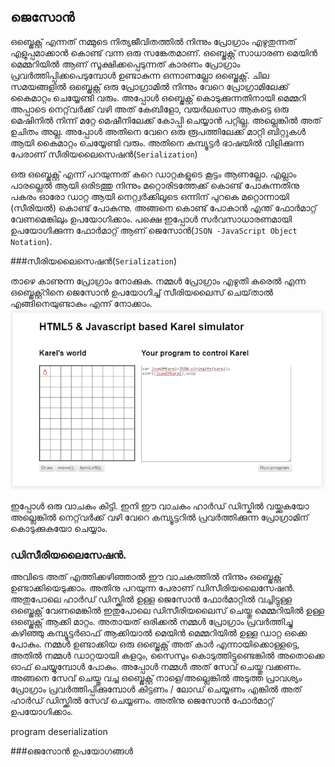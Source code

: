 ## ജെസോന്‍

ഒബ്ജെക്റ്റ് എന്നത് നമ്മുടെ നിത്യജീവിതത്തില്‍ നിന്നും പ്രോഗ്രാം എഴുതുന്നത് എളുപ്പമാക്കാന്‍ കൊണ്ട് വന്ന ഒരു സങ്കേതമാണ്. ഒബ്ജെക്റ്റ് സാധാരണ മെയിന്‍ മെമ്മറിയില്‍ ആണ് സൂക്ഷിക്കപ്പെടുന്നത് കാരണം പ്രോഗ്രാം പ്രവര്‍ത്തിപ്പിക്കപെടുമ്പോള്‍ ഉണ്ടാകുന്ന ഒന്നാണല്ലോ ഒബ്ജെക്റ്റ്.  ചില സമയങ്ങളില്‍ ഒബ്ജെക്റ്റ് ഒരു പ്രോഗ്രാമില്‍ നിന്നും വേറെ പ്രോഗ്രാമിലേക്ക് കൈമാറ്റം ചെയ്യേണ്ടി വരും. അപ്പോള്‍ ഒബ്ജെക്റ്റ് കൊടുക്കുന്നതിനായി മെമ്മറി അപ്പാടെ നെറ്റ്‌വര്‍ക്ക് വഴി അത് കേബിളോ, വയര്‍ലസൊ ആകട്ടെ ഒരു മെഷിനില്‍ നിന്ന് മറ്റേ മെഷീനിലേക്ക് കോപ്പി ചെയ്യാന്‍ പറ്റില്ല. അല്ലെങ്കില്‍ അത് ഉചിതം അല്ല. അപ്പോള്‍ അതിനെ വേറെ ഒരു രൂപത്തിലേക്ക് മാറ്റി ബിറ്റുകള്‍ ആയി കൈമാറ്റം ചെയ്യേണ്ടി വരും. അതിനെ കമ്പ്യൂട്ടര്‍ ഭാഷയില്‍ വിളിക്കുന്ന പേരാണ് സീരിയലൈസെഷന്‍(`Serialization`) 

ഒരു ഒബ്ജെക്റ്റ് എന്ന് പറയുന്നത് കുറെ ഡാറ്റകളുടെ കൂട്ടം ആണല്ലോ. എല്ലാം പാരല്ലെല്‍ ആയി ഒരിടത്തു നിന്നും മറ്റൊരിടത്തേക്ക് കൊണ്ട് പോകുന്നതിനു പകരം ഓരോ ഡാറ്റ ആയി നെറ്റ്വര്‍ക്കിലൂടെ ഒന്നിന് പുറകെ മറ്റൊന്നായി (സീരിയല്‍)  കൊണ്ട് പോകുന്നു. അങ്ങനെ കൊണ്ട് പോകാന്‍ എന്ത് ഫോര്‍മാറ്റ്‌ വേണമെങ്കിലും ഉപയോഗിക്കാം. പക്ഷെ ഇപ്പോള്‍ സര്‍വസാധാരണമായി ഉപയോഗിക്കുന്ന ഫോര്‍മാറ്റ്‌ ആണ് ജെസോന്‍(`JSON -JavaScript Object Notation`). 

###സീരിയലൈസെഷന്‍(`Serialization`)

താഴെ കാണുന്ന പ്രോഗ്രാം നോക്കുക. നമ്മള്‍ പ്രോഗ്രാം എഴുതി കരെല്‍ എന്ന ഒബ്ജെക്റ്റ്റിനെ  ജെസോന്‍ ഉപയോഗിച്ച് സീരിയലൈസ് ചെയ്‌താല്‍ എങ്ങിനെയുണ്ടാകും എന്ന് നോക്കാം.
![കരെല്‍ ജെസോന്‍](images/ch08/10/01-jsonOfKarel.PNG)

ഇപ്പോള്‍ ഒരു വാചകം കിട്ടി. ഇനി ഈ വാചകം ഹാര്‍ഡ് ഡിസ്കില്‍ വയ്ക്കുകയോ അല്ലെങ്കില്‍ നെറ്റ്‌വര്‍ക്ക് വഴി വേറെ കമ്പ്യൂട്ടറില്‍ പ്രവര്‍ത്തിക്കുന്ന പ്രോഗ്രാമിന് കൊടുക്കുകയോ ചെയ്യാം. 

### ഡിസീരിയലൈസേഷന്‍. 

അവിടെ അത് എത്തിക്കഴിഞ്ഞാല്‍ ഈ വാചകത്തില്‍ നിന്നും ഒബ്ജെക്റ്റ് ഉണ്ടാക്കിയെടുക്കാം. അതിനു പറയുന്ന പേരാണ് ഡിസീരിയലൈസേഷന്‍. അതുപോലെ ഹാര്‍ഡ് ഡിസ്ക്കില്‍ ഉള്ള ജെസോന്‍ ഫോര്‍മാറ്റില്‍ വച്ചിട്ടുള്ള ഒബ്ജെക്റ്റ് വേണമെങ്കില്‍ ഇതുപോലെ ഡിസീരിയലൈസ് ചെയ്തു മെമ്മറിയില്‍ ഉള്ള ഒബ്ജെക്റ്റ് ആക്കി മാറ്റം. അതായത് ഒരിക്കല്‍ നമ്മള്‍ പ്രോഗ്രാം പ്രവര്‍ത്തിച്ചു കഴിഞ്ഞു കമ്പ്യൂട്ടര്‍ഓഫ്‌ ആക്കിയാല്‍ മെയിന്‍ മെമ്മറിയില്‍ ഉള്ള ഡാറ്റ ഒക്കെ പോകും. നമ്മള്‍ ഉണ്ടാക്കിയ ഒരു   ഒബ്ജെക്റ്റ് അത് കാര്‍ എന്നായിക്കൊള്ളട്ടെ, അതില്‍ നമ്മള്‍ ഡാറ്റയായി കളറും, സൈസും കൊടുത്തിട്ടുണ്ടെങ്കില്‍ അതൊക്കെ ഓഫ് ചെയ്യുമ്പോള്‍ പോകും. അപ്പോള്‍ നമ്മള്‍ അത് സേവ് ചെയ്തു വക്കണം. അങ്ങനെ സേവ് ചെയ്തു വച്ച ഒബ്ജെക്റ്റ് നാളെ/അല്ലെങ്കില്‍ അടുത്ത പ്രാവശ്യം പ്രോഗ്രാം പ്രവര്‍ത്തിപ്പിക്കുമ്പോള്‍ കിട്ടണം / ലോഡ് ചെയ്യണം എങ്കില്‍ അത് ഹാര്‍ഡ് ഡിസ്ക്കില്‍ സേവ് ചെയ്യണം. അതിനു ജെസോന്‍ ഫോര്‍മാറ്റ്‌ ഉപയോഗിക്കാം.

program deserialization

###ജെസോന്‍ ഉപയോഗങ്ങള്‍